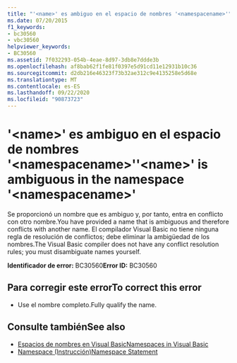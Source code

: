```yaml
---
title: "'<name>' es ambiguo en el espacio de nombres '<namespacename>'"
ms.date: 07/20/2015
f1_keywords:
- bc30560
- vbc30560
helpviewer_keywords:
- BC30560
ms.assetid: 7f032293-054b-4eae-8d97-3db8e7ddde3b
ms.openlocfilehash: af8bab62f1fe81f0397e5d91cd11e12931b10c36
ms.sourcegitcommit: d2db216e46323f73b32ae312c9e4135258e5d68e
ms.translationtype: MT
ms.contentlocale: es-ES
ms.lasthandoff: 09/22/2020
ms.locfileid: "90873723"
---
```

# <a name="name-is-ambiguous-in-the-namespace-namespacename"></a><span data-ttu-id="71b0e-102">'\<name>' es ambiguo en el espacio de nombres '\<namespacename>'</span><span class="sxs-lookup"><span data-stu-id="71b0e-102">'\<name>' is ambiguous in the namespace '\<namespacename>'</span></span>

<span data-ttu-id="71b0e-103">Se proporcionó un nombre que es ambiguo y, por tanto, entra en conflicto con otro nombre.</span><span class="sxs-lookup"><span data-stu-id="71b0e-103">You have provided a name that is ambiguous and therefore conflicts with another name.</span></span> <span data-ttu-id="71b0e-104">El compilador Visual Basic no tiene ninguna regla de resolución de conflictos; debe eliminar la ambigüedad de los nombres.</span><span class="sxs-lookup"><span data-stu-id="71b0e-104">The Visual Basic compiler does not have any conflict resolution rules; you must disambiguate names yourself.</span></span>  
  
 <span data-ttu-id="71b0e-105">**Identificador de error:** BC30560</span><span class="sxs-lookup"><span data-stu-id="71b0e-105">**Error ID:** BC30560</span></span>  
  
## <a name="to-correct-this-error"></a><span data-ttu-id="71b0e-106">Para corregir este error</span><span class="sxs-lookup"><span data-stu-id="71b0e-106">To correct this error</span></span>  
  
- <span data-ttu-id="71b0e-107">Use el nombre completo.</span><span class="sxs-lookup"><span data-stu-id="71b0e-107">Fully qualify the name.</span></span>  
  
## <a name="see-also"></a><span data-ttu-id="71b0e-108">Consulte también</span><span class="sxs-lookup"><span data-stu-id="71b0e-108">See also</span></span>

- [<span data-ttu-id="71b0e-109">Espacios de nombres en Visual Basic</span><span class="sxs-lookup"><span data-stu-id="71b0e-109">Namespaces in Visual Basic</span></span>](../../programming-guide/program-structure/namespaces.md)
- [<span data-ttu-id="71b0e-110">Namespace (Instrucción)</span><span class="sxs-lookup"><span data-stu-id="71b0e-110">Namespace Statement</span></span>](../statements/namespace-statement.md)
